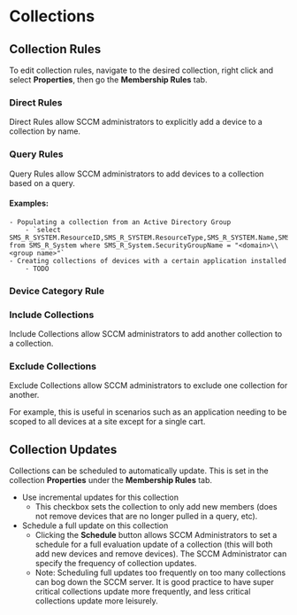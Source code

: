 # Collections
## Collection Rules
To edit collection rules, navigate to the desired collection, right click and select **Properties**, then go the **Membership Rules** tab.

### Direct Rules
Direct Rules allow SCCM administrators to explicitly add a device to a collection by name.

### Query Rules
Query Rules allow SCCM administrators to add devices to a collection based on a query.
#### Examples:
    - Populating a collection from an Active Directory Group
        - `select SMS_R_SYSTEM.ResourceID,SMS_R_SYSTEM.ResourceType,SMS_R_SYSTEM.Name,SMS_R_SYSTEM.SMSUniqueIdentifier,SMS_R_SYSTEM.ResourceDomainORWorkgroup,SMS_R_SYSTEM.Client from SMS_R_System where SMS_R_System.SecurityGroupName = "<domain>\\<group name>"`
    - Creating collections of devices with a certain application installed
        - TODO
### Device Category Rule

### Include Collections
Include Collections allow SCCM administrators to add another collection to a collection.

### Exclude Collections
Exclude Collections allow SCCM administrators to exclude one collection for another.

For example, this is useful in scenarios such as an application needing to be scoped to all devices at a site except for a single cart.

## Collection Updates
Collections can be scheduled to automatically update. This is set in the collection **Properties** under the **Membership Rules** tab.
- Use incremental updates for this collection
    - This checkbox sets the collection to only add new members (does not remove devices that are no longer pulled in a query, etc).
- Schedule a full update on this collection
    - Clicking the **Schedule** button allows SCCM Administrators to set a schedule for a full evaluation update of a collection (this will both add new devices and remove devices). The SCCM Administrator can specify the frequency of collection updates. 
    - Note: Scheduling full updates too frequently on too many collections can bog down the SCCM server. It is good practice to have super critical collections update more frequently, and less critical collections update more leisurely.
